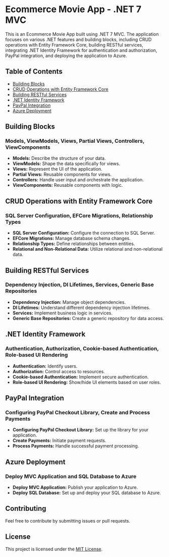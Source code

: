 # Ecommerce Movie App - .NET 7 MVC

This is an Ecommerce Movie App built using .NET 7 MVC. The application focuses on various .NET features and building blocks, including CRUD operations with Entity Framework Core, building RESTful services, integrating .NET Identity Framework for authentication and authorization, PayPal integration, and deploying the application to Azure.

## Table of Contents

- [Building Blocks](#building-blocks)
- [CRUD Operations with Entity Framework Core](#crud-operations)
- [Building RESTful Services](#restful-services)
- [.NET Identity Framework](#identity-framework)
- [PayPal Integration](#paypal-integration)
- [Azure Deployment](#azure-deployment)

## Building Blocks

### Models, ViewModels, Views, Partial Views, Controllers, ViewComponents

- **Models:** Describe the structure of your data.
- **ViewModels:** Shape the data specifically for views.
- **Views:** Represent the UI of the application.
- **Partial Views:** Reusable components for views.
- **Controllers:** Handle user input and orchestrate the application.
- **ViewComponents:** Reusable components with logic.

## CRUD Operations with Entity Framework Core

### SQL Server Configuration, EFCore Migrations, Relationship Types

- **SQL Server Configuration:** Configure the connection to SQL Server.
- **EFCore Migrations:** Manage database schema changes.
- **Relationship Types:** Define relationships between entities.
- **Relational and Non-Relational Data:** Utilize relational and non-relational data.

## Building RESTful Services

### Dependency Injection, DI Lifetimes, Services, Generic Base Repositories

- **Dependency Injection:** Manage object dependencies.
- **DI Lifetimes:** Understand different dependency injection lifetimes.
- **Services:** Implement business logic in services.
- **Generic Base Repositories:** Create a generic repository for data access.

## .NET Identity Framework

### Authentication, Authorization, Cookie-based Authentication, Role-based UI Rendering

- **Authentication:** Identify users.
- **Authorization:** Control access to resources.
- **Cookie-based Authentication:** Implement secure authentication.
- **Role-based UI Rendering:** Show/hide UI elements based on user roles.

## PayPal Integration

### Configuring PayPal Checkout Library, Create and Process Payments

- **Configuring PayPal Checkout Library:** Set up the library for your application.
- **Create Payments:** Initiate payment requests.
- **Process Payments:** Handle successful payment processing.

## Azure Deployment

### Deploy MVC Application and SQL Database to Azure

- **Deploy MVC Application:** Publish your application to Azure.
- **Deploy SQL Database:** Set up and deploy your SQL database to Azure.

## Contributing

Feel free to contribute by submitting issues or pull requests.

## License

This project is licensed under the [MIT License](LICENSE).
